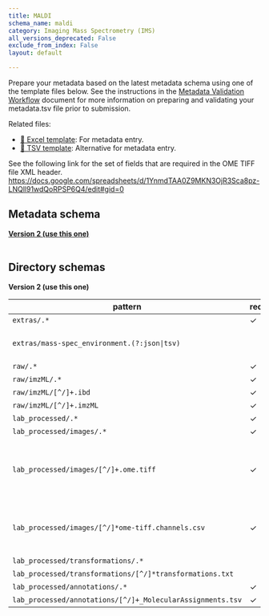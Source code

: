 ```yaml
---
title: MALDI
schema_name: maldi
category: Imaging Mass Spectrometry (IMS)
all_versions_deprecated: False
exclude_from_index: False
layout: default

---
```

Prepare your metadata based on the latest metadata schema using one of the template files below. See the instructions in the [Metadata Validation Workflow](https://docs.google.com/document/d/1lfgiDGbyO4K4Hz1FMsJjmJd9RdwjShtJqFYNwKpbcZY) document for more information on preparing and validating your metadata.tsv file prior to submission.

Related files:


- [📝 Excel template](https://raw.githubusercontent.com/hubmapconsortium/dataset-metadata-spreadsheet/main/maldi/latest/maldi.xlsx): For metadata entry.
- [📝 TSV template](https://raw.githubusercontent.com/hubmapconsortium/dataset-metadata-spreadsheet/main/maldi/latest/maldi.tsv): Alternative for metadata entry.


See the following link for the set of fields that are required in the OME TIFF file XML header. https://docs.google.com/spreadsheets/d/1YnmdTAA0Z9MKN3OjR3Sca8pz-LNQll91wdQoRPSP6Q4/edit#gid=0

## Metadata schema


<summary><a href="https://openview.metadatacenter.org/templates/https:%2F%2Frepo.metadatacenter.org%2Ftemplates%2F2e35434f-e6ed-4e01-a54a-189ec0706a3d"><b>Version 2 (use this one)</b></a></summary>



<br>

## Directory schemas
<summary><b>Version 2 (use this one)</b></summary>

| pattern | required? | description |
| --- | --- | --- |
| <code>extras\/.*</code> | ✓ | Folder for general lab-specific files related to the dataset. |
| <code>extras\/mass-spec_environment\.(?:json&#124;tsv)</code> |  | JSON or TSV file containing the machine parameters/settings. This is akin to the microscope_environment.json file that's used to describe the imaging equipment. |
| <code>raw\/.*</code> | ✓ | Raw data files for the experiment. |
| <code>raw\/imzML\/.*</code> | ✓ | Raw mass spec data. |
| <code>raw\/imzML\/[^\/]+\.ibd</code> | ✓ | Mass spec data saved in a binary format. |
| <code>raw\/imzML\/[^\/]+\.imzML</code> | ✓ | Mass spec metadata saved in XML format. Index to .ibd file. |
| <code>lab_processed\/.*</code> | ✓ | Experiment files that were processed by the lab generating the data. |
| <code>lab_processed\/images\/.*</code> | ✓ | Processed image files |
| <code>lab_processed\/images\/[^\/]+\.ome\.tiff</code> | ✓ | OME-TIFF files (multichannel, multi-layered) produced by the microscopy experiment. If compressed, must use loss-less compression algorithm. See the following link for the set of fields that are required in the OME TIFF file XML header. <https://docs.google.com/spreadsheets/d/1YnmdTAA0Z9MKN3OjR3Sca8pz-LNQll91wdQoRPSP6Q4/edit#gid=0> |
| <code>lab_processed\/images\/[^\/]*ome-tiff\.channels\.csv</code> | ✓ | This file provides essential documentation pertaining to each channel of the accommpanying OME TIFF. The file should contain one row per OME TIFF channel. The required fields are detailed <https://docs.google.com/spreadsheets/d/1xEJSb0xn5C5fB3k62pj1CyHNybpt4-YtvUs5SUMS44o/edit#gid=0> |
| <code>lab_processed\/transformations\/.*</code> |  | Directory containing image transformations. |
| <code>lab_processed\/transformations\/[^\/]*transformations\.txt</code> |  | Transformations/map back to autofluorescence microscopy (related) data |
| <code>lab_processed\/annotations\/.*</code> | ✓ | Directory containing annotations |
| <code>lab_processed\/annotations\/[^\/]+_MolecularAssignments\.tsv</code> | ✓ | TSV file containing the m/z, molecular assignment, etc. |

